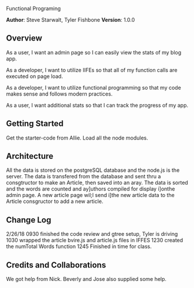 


Functional Programing

**Author**: Steve Starwalt, Tyler Fishbone
**Version**: 1.0.0 

## Overview
As a user, I want an admin page so I can easily view the stats of my blog app.

As a developer, I want to utilize IIFEs so that all of my function calls are executed on page load.

As a developer, I want to utilize functional programming so that my code makes sense and follows modern practices.

As a user, I want additional stats so that I can track the progress of my app.

## Getting Started
Get the starter-code from Allie.  Load all the node modules. 

## Architecture
All the data is stored on the postgreSQL database and the node.js is the server.  The data is transfered from the database and sent thru a consgtructor to make an Article, then saved into an aray.  The data is sorted and the words are counted and ay]uthors compiled for display i]onthe admin page.  A new article page wil;l send i]the new article data to the Article consgructor to add a new article.

## Change Log
2/26/18 0930 finished the code review and gtree setup, Tyler is driving
        1030 wrapped the article bvire.js and article.js files in IFFES
        1230 created the numTotal Words function
        1245 Finished in time for class.

## Credits and Collaborations
We got help from Nick.  Beverly and Jose also supplied some help.